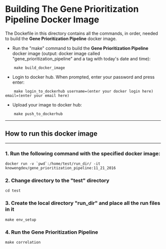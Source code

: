 # Building The Gene Prioritization Pipeline Docker Image
The Dockefile in this directory contains all the commands, in order, needed to build the **Gene Prioritization Pipeline** docker image.


* Run the "make" command to build the **Gene Prioritization Pipeline** docker image (output: docker image called "gene_prioritization_pipeline" and a tag with today's date and time):
```
    make build_docker_image
```

* Login to docker hub. When prompted, enter your password and press enter:
```
    make login_to_dockerhub username=(enter your docker login here) email=(enter your email here)
```

* Upload your image to docker hub:
```
    make push_to_dockerhub
```

* * * 
## How to run this docker image
* * * 

### 1. Run the following command with the specified docker image:
```
docker run -v `pwd`:/home/test/run_dir/ -it knowengdev/gene_prioritization_pipeline:11_21_2016 
```

### 2. Change directory to the "test" directory
```
cd test
```

### 3. Create the local directory "run_dir" and place all the run files in it
```
make env_setup
```

### 4. Run the Gene Prioritization Pipeline
```
make correlation
```

